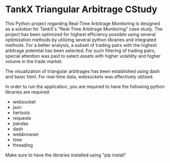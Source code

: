 # TankX Triangular Arbitrage CStudy
This Python project regarding Real-Time Arbitrage Monitoring is designed as a solution for TankX's "Real-Time Arbitrage Monitoring" case study. The project has been optimized for highest efficiency possible using several optimization methods by utilizing several python libraries and integrated methods. For a better analysis, a subset of trading pairs with the highest arbitrage potential has been selected. For such filtering of trading pairs, special attention was paid to select assets with higher volatility and higher volume in the trade market.

The visualization of triangular arbitrages has been established using dash and basic html. For real-time data, websockets was effectively utilized.

In order to run the application, you are required to have the following python libraries are required:

- websocket
- json
- itertools
- requests
- pandas
- dash
- webbrowser
- time
- threading

Make sure to have the libraries installed using "pip install"
